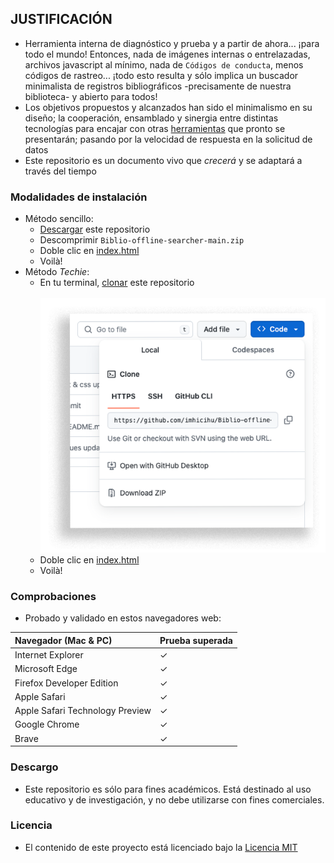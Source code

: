 ## JUSTIFICACIÓN

* Herramienta interna de diagnóstico y prueba y a partir de ahora... ¡para todo el mundo! Entonces, nada de imágenes internas o entrelazadas, archivos javascript al mínimo, nada de `Códigos de conducta`, menos códigos de rastreo... ¡todo esto resulta y sólo implica un buscador minimalista de registros bibliográficos -precisamente de nuestra biblioteca- y abierto para todos!
* Los objetivos propuestos y alcanzados han sido el minimalismo en su diseño; la cooperación, ensamblado y sinergia entre distintas tecnologías para encajar con otras [herramientas](https://biblio-searcher.surge.sh/) que pronto se presentarán; pasando por la velocidad de respuesta en la solicitud de datos
* Este repositorio es un documento vivo que _crecerá_ y se adaptará a través del tiempo

### Modalidades de instalación
* Método sencillo:
	* [Descargar](https://codeload.github.com/imhicihu/Biblio-offline-searcher/zip/refs/heads/main) este repositorio
	* Descomprimir `Biblio-offline-searcher-main.zip`
	* Doble clic en [index.html](https://refined-github-html-preview.kidonng.workers.dev/imhicihu/Biblio-offline-searcher/raw/main/index.html)
	* Voilà!
* Método _Techie_:
	* En tu terminal, [clonar](https://github.com/imhicihu/Biblio-offline-searcher.git) este repositorio
	<BR></BR>
	![graphics.png](dist/images/clone.png)
	* Doble clic en [index.html](https://refined-github-html-preview.kidonng.workers.dev/imhicihu/Biblio-offline-searcher/raw/main/index.html)
	* Voilà!
### Comprobaciones
* Probado y validado en estos navegadores web:

| Navegador (Mac & PC) | Prueba superada
|:--|:--|
| Internet Explorer | ✓ |
| Microsoft Edge | ✓ |
| Firefox Developer Edition | ✓ |
| Apple Safari| ✓ |
| Apple Safari Technology Preview| ✓ |
| Google Chrome| ✓ |
| Brave| ✓ |
   
### Descargo
* Este repositorio es sólo para fines académicos. Está destinado al uso educativo y de investigación, y no debe utilizarse con fines comerciales.
      
### Licencia
* El contenido de este proyecto está licenciado bajo la [Licencia MIT](LICENSE)
